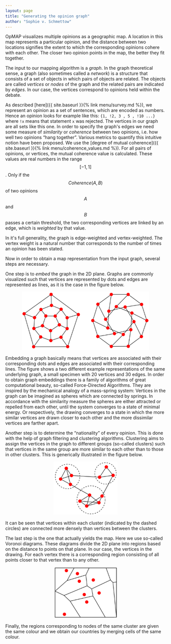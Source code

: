 ```yaml
---
layout: page
title: "Generating the opinion graph"
author: "Sophie v. Schmettow"
---
```



OpMAP visualizes multiple opinions as a geographic map. A location in this map represents a particular opinion, and the distance between two locations signifies the extent to which the corresponding opinions cohere with each other. The closer two opinion points in the map, the better they fit together.

The input to our mapping algorithm is a *graph*. In the graph theoretical sense, a graph (also sometimes called a *network*) is a structure that consists of a set of objects in which pairs of objects are related. The objects are called *vertices* or *nodes* of the graph and the related pairs are indicated by *edges*. In our case, the vertices correspond to opinions held within the debate. 

As described [here]({{ site.baseurl }}{% link menu/survey.md %}), we represent an opinion as a set of sentences, which are encoded as numbers. 
Hence an opinion looks for example like this: `{1, !2, 3 , 5 , !10 ...}` where `!x` means that statement `x` was rejected. 
The vertices in our graph are all sets like this one.
In order to specify the graph's edges we need some measure of *similarity* or *coherence* between two opinions, i.e. how well two opinions “hang together”. Various metrics to quantify this intuitive notion have been proposed. We use the [degree of mutual coherence]({{ site.baseurl }}{% link menu/coherence_values.md %}). For all pairs of opinions, or vertices, the mutual coherence value is calculated. These values are real numbers in the range $$[-1,1]$$. Only if the $$Coherence(A,B)$$ of two opinions $$A$$ and $$B$$ passes a certain threshold, the two corresponding vertices are linked by an edge, which is *weighted* by that value. 

In it's full generality, the graph is edge-weighted and vertex-weighted. The vertex weight is a natural number that corresponds to the number of times an opinion has been stated. 

Now in order to obtain a map representation from the input graph, several steps are necessary. 


One step is to *embed* the graph in the 2D plane. Graphs are commonly visualized such that vertices are represented by dots and edges are represented
as lines, as it is the case in the figure below.
<p align="center">
  <img src="images/01_embed.png" width="400">
</p>
Embedding a graph basically means that vertices are associated with their corresponding dots and edges are associated with their corresponding lines. The figure shows a two different example representations of the same underlying graph, a small specimen with 20 vertices and 30 edges. In order to obtain graph embeddings there is a family of algorithms of great computational beauty, so-called Force-Directed Algorithms. They are inspired by the mechanical analogy of a mass-spring  system: Vertices in the graph can be imagined as spheres which are connected by springs. In accordance with the similarity measure the spheres are either attracted  or repelled from each other, until the system converges to a state of minimal energy. Or respectively, the drawing converges to a state in which the more similar vertices are drawn closer to each other and the more dissimilar vertices are farther apart. 

Another step is to determine the “nationality” of every opinion. This is done with the help of graph filtering and clustering algorithms. Clustering aims to assign the vertices in the graph to different groups (so-called clusters) such that vertices in the same group are more similar to each other than to those in other clusters. This is generically illustrated in the figure below. 
<p align="center">
  <img src="images/02_cluster.png" width="200">
</p>
It can be seen that vertices within each cluster (indicated by the dashed circles) are connected more densely than vertices between the clusters.

The last step is the one that actually yields the map. Here we use so-called Voronoi diagrams. These diagrams divide the 2D plane into regions based on the distance to points on that plane. In our case, the vertices in the drawing. For each vertex there is a corresponding region consisting of all points closer to that vertex than to any other. 
<p align="center">
  <img src="images/03_voronoi.png" width="200">
</p>
Finally, the regions corresponding to nodes of the same cluster are given the same colour and we obtain our countries by merging cells of the same colour.
